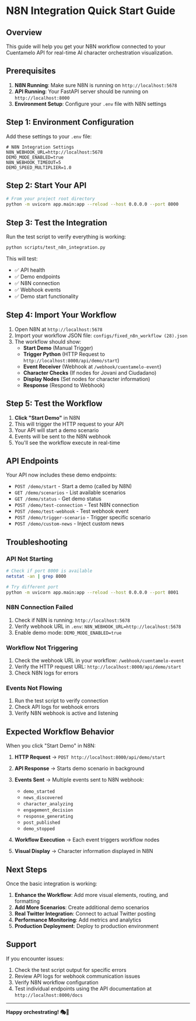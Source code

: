 # N8N Integration Quick Start Guide

## Overview

This guide will help you get your N8N workflow connected to your Cuentamelo API for real-time AI character orchestration visualization.

## Prerequisites

1. **N8N Running**: Make sure N8N is running on `http://localhost:5678`
2. **API Running**: Your FastAPI server should be running on `http://localhost:8000`
3. **Environment Setup**: Configure your `.env` file with N8N settings

## Step 1: Environment Configuration

Add these settings to your `.env` file:

```env
# N8N Integration Settings
N8N_WEBHOOK_URL=http://localhost:5678
DEMO_MODE_ENABLED=true
N8N_WEBHOOK_TIMEOUT=5
DEMO_SPEED_MULTIPLIER=1.0
```

## Step 2: Start Your API

```bash
# From your project root directory
python -m uvicorn app.main:app --reload --host 0.0.0.0 --port 8000
```

## Step 3: Test the Integration

Run the test script to verify everything is working:

```bash
python scripts/test_n8n_integration.py
```

This will test:

- ✅ API health
- ✅ Demo endpoints
- ✅ N8N connection
- ✅ Webhook events
- ✅ Demo start functionality

## Step 4: Import Your Workflow

1. Open N8N at `http://localhost:5678`
2. Import your workflow JSON file: `configs/fixed_n8n_workflow (28).json`
3. The workflow should show:
   - **Start Demo** (Manual Trigger)
   - **Trigger Python** (HTTP Request to `http://localhost:8000/api/demo/start`)
   - **Event Receiver** (Webhook at `/webhook/cuentamelo-event`)
   - **Character Checks** (If nodes for Jovani and Ciudadano)
   - **Display Nodes** (Set nodes for character information)
   - **Response** (Respond to Webhook)

## Step 5: Test the Workflow

1. **Click "Start Demo"** in N8N
2. This will trigger the HTTP request to your API
3. Your API will start a demo scenario
4. Events will be sent to the N8N webhook
5. You'll see the workflow execute in real-time

## API Endpoints

Your API now includes these demo endpoints:

- `POST /demo/start` - Start a demo (called by N8N)
- `GET /demo/scenarios` - List available scenarios
- `GET /demo/status` - Get demo status
- `POST /demo/test-connection` - Test N8N connection
- `POST /demo/test-webhook` - Test webhook event
- `POST /demo/trigger-scenario` - Trigger specific scenario
- `POST /demo/custom-news` - Inject custom news

## Troubleshooting

### API Not Starting

```bash
# Check if port 8000 is available
netstat -an | grep 8000

# Try different port
python -m uvicorn app.main:app --reload --host 0.0.0.0 --port 8001
```

### N8N Connection Failed

1. Check if N8N is running: `http://localhost:5678`
2. Verify webhook URL in `.env`: `N8N_WEBHOOK_URL=http://localhost:5678`
3. Enable demo mode: `DEMO_MODE_ENABLED=true`

### Workflow Not Triggering

1. Check the webhook URL in your workflow: `/webhook/cuentamelo-event`
2. Verify the HTTP request URL: `http://localhost:8000/api/demo/start`
3. Check N8N logs for errors

### Events Not Flowing

1. Run the test script to verify connection
2. Check API logs for webhook errors
3. Verify N8N webhook is active and listening

## Expected Workflow Behavior

When you click "Start Demo" in N8N:

1. **HTTP Request** → `POST http://localhost:8000/api/demo/start`
2. **API Response** → Starts demo scenario in background
3. **Events Sent** → Multiple events sent to N8N webhook:

   - `demo_started`
   - `news_discovered`
   - `character_analyzing`
   - `engagement_decision`
   - `response_generating`
   - `post_published`
   - `demo_stopped`

4. **Workflow Execution** → Each event triggers workflow nodes
5. **Visual Display** → Character information displayed in N8N

## Next Steps

Once the basic integration is working:

1. **Enhance the Workflow**: Add more visual elements, routing, and formatting
2. **Add More Scenarios**: Create additional demo scenarios
3. **Real Twitter Integration**: Connect to actual Twitter posting
4. **Performance Monitoring**: Add metrics and analytics
5. **Production Deployment**: Deploy to production environment

## Support

If you encounter issues:

1. Check the test script output for specific errors
2. Review API logs for webhook communication issues
3. Verify N8N workflow configuration
4. Test individual endpoints using the API documentation at `http://localhost:8000/docs`

---

**Happy orchestrating! 🎭🤖**
